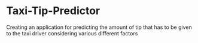 # Taxi-Tip-Predictor
Creating an application for predicting the amount of tip that has to be given to the taxi driver considering various different factors 
